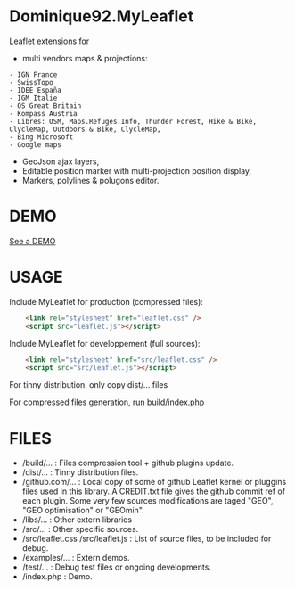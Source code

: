 Dominique92.MyLeaflet
=====================

Leaflet extensions for
* multi vendors maps &amp; projections:
```
- IGN France
- SwissTopo
- IDEE España
- IGM Italie
- OS Great Britain
- Kompass Austria
- Libres: OSM, Maps.Refuges.Info, Thunder Forest, Hike & Bike, ClycleMap, Outdoors & Bike, ClycleMap, 
- Bing Microsoft
- Google maps
```
* GeoJson ajax layers,
* Editable position marker with multi-projection position display,
* Markers, polylines & polugons editor.

DEMO
====
[See a DEMO](http://dominique92.github.io/MyLeaflet/)

USAGE
=====
Include MyLeaflet for production (compressed files):
```html
	<link rel="stylesheet" href="leaflet.css" />
	<script src="leaflet.js"></script>
```

Include MyLeaflet for developpement (full sources):
```html
	<link rel="stylesheet" href="src/leaflet.css" />
	<script src="src/leaflet.js"></script>
```

For tinny distribution, only copy dist/... files

For compressed files generation, run build/index.php

FILES
=====
* /build/... : Files compression tool + github plugins update.
* /dist/... : Tinny distribution files.
* /github.com/... : Local copy of some of github Leaflet kernel or pluggins files used in this library.
A CREDIT.txt file gives the github commit ref of each plugin.
Some very few sources modifications are taged "GEO", "GEO optimisation" or "GEOmin".
* /libs/... : Other extern libraries
* /src/... : Other specific sources.
* /src/leaflet.css /src/leaflet.js : List of source files, to be included for debug.
* /examples/... : Extern demos.
* /test/... : Debug test files or ongoing developments.
* /index.php : Demo.

